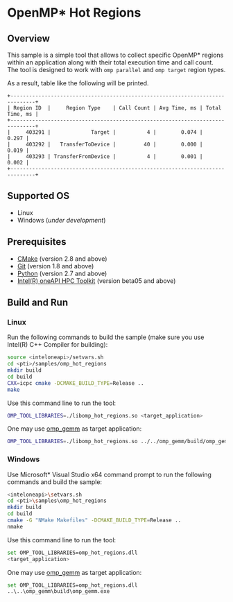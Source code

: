 # OpenMP* Hot Regions
## Overview
This sample is a simple tool that allows to collect specific OpenMP* regions within an application along with their total execution time and call count. The tool is designed to work with `omp parallel` and `omp target` region types.

As a result, table like the following will be printed.
```
+------------------------------------------------------------------------------+
| Region ID  |     Region Type    | Call Count | Avg Time, ms | Total Time, ms |
+------------------------------------------------------------------------------+
|     403291 |             Target |          4 |        0.074 |          0.297 |
|     403292 |   TransferToDevice |         40 |        0.000 |          0.019 |
|     403293 | TransferFromDevice |          4 |        0.001 |          0.002 |
+------------------------------------------------------------------------------+
```
## Supported OS
- Linux
- Windows (*under development*)

## Prerequisites
- [CMake](https://cmake.org/) (version 2.8 and above)
- [Git](https://git-scm.com/) (version 1.8 and above)
- [Python](https://www.python.org/) (version 2.7 and above)
- [Intel(R) oneAPI HPC Toolkit](https://software.intel.com/en-us/oneapi/hpc-kit) (version beta05 and above)

## Build and Run
### Linux
Run the following commands to build the sample (make sure you use Intel(R) C++ Compiler for building):
```sh
source <inteloneapi>/setvars.sh
cd <pti>/samples/omp_hot_regions
mkdir build
cd build
CXX=icpc cmake -DCMAKE_BUILD_TYPE=Release ..
make
```
Use this command line to run the tool:
```sh
OMP_TOOL_LIBRARIES=./libomp_hot_regions.so <target_application>
```
One may use [omp_gemm](../omp_gemm) as target application:
```sh
OMP_TOOL_LIBRARIES=./libomp_hot_regions.so ../../omp_gemm/build/omp_gemm
```
### Windows
Use Microsoft* Visual Studio x64 command prompt to run the following commands and build the sample:
```sh
<inteloneapi>\setvars.sh
cd <pti>\samples\omp_hot_regions
mkdir build
cd build
cmake -G "NMake Makefiles" -DCMAKE_BUILD_TYPE=Release ..
nmake
```
Use this command line to run the tool:
```sh
set OMP_TOOL_LIBRARIES=omp_hot_regions.dll
<target_application>
```
One may use [omp_gemm](../omp_gemm) as target application:
```sh
set OMP_TOOL_LIBRARIES=omp_hot_regions.dll
..\..\omp_gemm\build\omp_gemm.exe
```